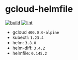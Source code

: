 # gcloud-helmfile

<!-- markdown-link-check-disable -->
[![build](https://github.com/Jasstkn/gcloud-helmfile/actions/workflows/build.yml/badge.svg)](https://github.com/Jasstkn/gcloud-helmfile/actions/workflows/build.yml)
[![lint](https://github.com/Jasstkn/gcloud-helmfile/actions/workflows/lint.yaml/badge.svg)](https://github.com/Jasstkn/gcloud-helmfile/actions/workflows/lint.yaml)
<!-- markdown-link-check-enable -->

- gcloud `400.0.0-alpine`
- kubectl: `1.23.4`
- helm: `3.8.0`
- helm-diff: `3.4.2`
- helmfile: `0.145.2`

